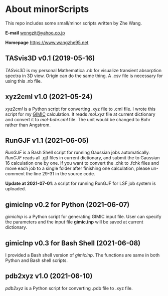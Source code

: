 # About minorScripts

This repo includes some small/minor scripts written by Zhe Wang.

**E-mail** wongzit@yahoo.co.jp

**Homepage** https://www.wangzhe95.net

## TASvis3D v0.1 (2019-05-16)
*TASvis3D* is my personal Mathematica .nb for visualize transient absorption spectra in 3D view. Origin can do the same thing.
A .csv file is necessary for using this .nb file.

## xyz2cml v1.0 (2021-05-24)
*xyz2cml* is a Python script for converting .xyz file to .cml file.
I wrote this script for my [GIMIC](https://github.com/qmcurrents/gimic) calculation.
It reads *mol.xyz* file at current dictionary and convert it to *mol-bohr.cml* file.
The unit would be changed to Bohr rather than Angstrom.

## RunGJF v1.1 (2021-06-05)
*RunGJF* is a Bash Shell script for running Gaussian jobs automatically.
*RunGJF* reads all .gjf files in current dictionary, and submit the to Gaussian 16 calculation one by one.
If you want to convert the .chk to .fchk files and move each job to a single folder after finishing one calculation,
please un-comment the line 29-31 in the source code.


**Update at 2021-07-01**: a script for running RunGJF for LSF job system is uploaded.

## gimicInp v0.2 for Python (2021-06-07)
*gimicInp* is a Python script for generating GIMIC input file.
User can specify the parameters and the input file **gimic.inp** will be saved at current dictionary.

## gimicInp v0.3 for Bash Shell (2021-06-08)
I provided a Bash shell version of *gimicInp*.
The functions are same in both Python and Bash shell scripts.

## pdb2xyz v1.0 (2021-06-10)
*pdb2xyz* is a Python script for converting .pdb file to .xyz file.
